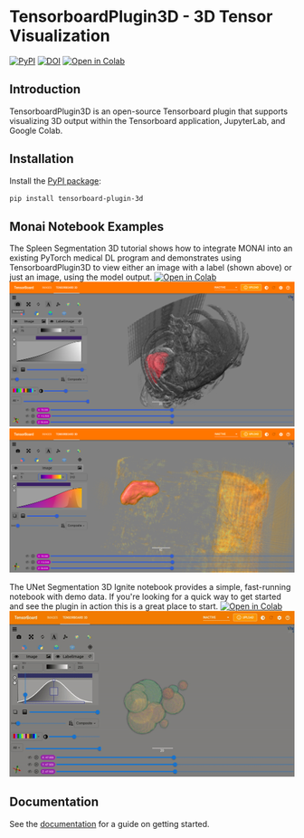 TensorboardPlugin3D - 3D Tensor Visualization
===============================================

[![PyPI](https://img.shields.io/pypi/v/tensorboard-plugin-3d.svg)](https://pypi.python.org/pypi/tensorboard-plugin-3d)
[![DOI](https://zenodo.org/badge/423910165.svg)](https://zenodo.org/badge/latestdoi/423910165)
[![Open in Colab](https://colab.research.google.com/assets/colab-badge.svg)](https://colab.research.google.com/github/KitwareMedical/tensorboard-plugin-3d/blob/main/demo/notebook/unet_segmentation_3d_ignite.ipynb)

Introduction
------------

TensorboardPlugin3D is an open-source Tensorboard plugin that supports
visualizing 3D output within the Tensorboard application, JupyterLab, and
Google Colab.

Installation
------------

Install the [PyPI package](https://pypi.python.org/pypi/tensorboard-plugin-3d):

```sh
pip install tensorboard-plugin-3d
```

Monai Notebook Examples
-----------------
The Spleen Segmentation 3D tutorial shows how to integrate MONAI into an existing PyTorch medical DL program and demonstrates using TensorboardPlugin3D to view either an image with a label (shown above) or just an image, using the model output. [![Open in Colab](https://colab.research.google.com/assets/colab-badge.svg)](https://colab.research.google.com/github/KitwareMedical/tensorboard-plugin-3d/blob/main/demo/notebook/spleen_segmentation_3d.ipynb)
![Spleen Image with Label](https://github.com/KitwareMedical/tensorboard-plugin-3d/blob/main/demo/notebook/spleen_with_label.png)
![Spleen Output](https://github.com/KitwareMedical/tensorboard-plugin-3d/blob/main/demo/notebook/spleen_output.png)

The UNet Segmentation 3D Ignite notebook provides a simple, fast-running notebook with demo data. If you're looking for a quick way to get started and see the plugin in action this is a great place to start. [![Open in Colab](https://colab.research.google.com/assets/colab-badge.svg)](https://colab.research.google.com/github/KitwareMedical/tensorboard-plugin-3d/blob/main/demo/notebook/unet_segmentation_3d_ignite.ipynb)
![UNet Output](https://github.com/KitwareMedical/tensorboard-plugin-3d/blob/main/demo/notebook/unet.gif)

Documentation
-------------

See the [documentation](https://tensorboardplugin3d.readthedocs.io/en/latest/)
for a guide on getting started.
